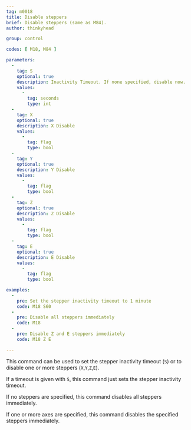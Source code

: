 ```yaml
---
tag: m0018
title: Disable steppers
brief: Disable steppers (same as M84).
author: thinkyhead

group: control

codes: [ M18, M84 ]

parameters:
  -
    tag: S
    optional: true
    description: Inactivity Timeout. If none specified, disable now.
    values:
      -
        tag: seconds
        type: int
  -
    tag: X
    optional: true
    description: X Disable
    values:
      -
        tag: flag
        type: bool
  -
    tag: Y
    optional: true
    description: Y Disable
    values:
      -
        tag: flag
        type: bool
  -
    tag: Z
    optional: true
    description: Z Disable
    values:
      -
        tag: flag
        type: bool
  -
    tag: E
    optional: true
    description: E Disable
    values:
      -
        tag: flag
        type: bool

examples:
  -
    pre: Set the stepper inactivity timeout to 1 minute
    code: M18 S60
  -
    pre: Disable all steppers immediately
    code: M18
  -
    pre: Disable Z and E steppers immediately
    code: M18 Z E

---
```


This command can be used to set the stepper inactivity timeout (`S`) or to disable one or more steppers (`X`,`Y`,`Z`,`E`).

If a timeout is given with `S`, this command just sets the stepper inactivity timeout.

If no steppers are specified, this command disables all steppers immediately.

If one or more axes are specified, this command disables the specified steppers immediately.
